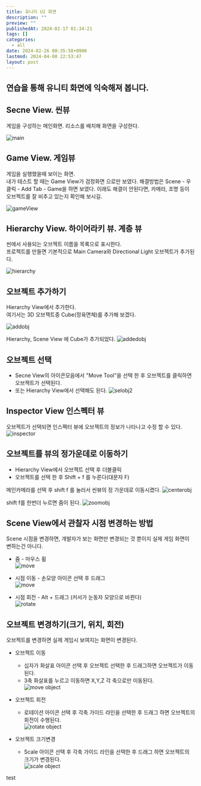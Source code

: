 ```yaml
---
title: 유니티 UI 화면
description: ""
preview: ""
publishedAt: 2024-02-17 01:34:21
tags: []
categories:
  - all
date: 2024-02-26 00:35:58+0900
lastmod: 2024-04-08 22:53:47
layout: post
---
```


## 연습을 통해 유니티 화면에 익숙해져 봅니다.


## Secne View. 씬뷰
게임을 구성하는 메인화면. 리소스를 배치해 화면을 구성한다.  

![main](/assets/main.png)  

## Game View.  게임뷰
게임을 실행했을때 보이는 화면.  
내가 테스트 할 때는 Game View가 검정화면 으로만 보였다. 
해결방법은 Scene - 우클릭 - Add Tab - Game을 하면 보였다.
이래도 해결이 안된다면, 카메라, 조명 등이 오브젝트를 잘 비추고 있는지 확인해 보시길.

![gameView](/assets/gameView.png)

## Hierarchy View. 하이어라키 뷰. 계층 뷰
씬에서 사용되는 오브젝트 이름을 목록으로 표시한다.  
프로젝트를 만들면 기본적으로 Main Camera와 Directional Light 오브젝트가 추가된다.

![hierarchy](/assets/hierarchy.png)

## 오브젝트 추가하기
Hierarchy View에서 추가한다.  
여기서는 3D 오브젝트중 Cube(정육면체)를 추가해 보겠다.

![addobj](/assets/addobj.png)

Hierarchy, Scene View 에 Cube가 추가되었다.
![addedobj](/assets/addedobj.png)

## 오브젝트 선택
* Secne View의 아이콘모음에서 "Move Tool"을 선택 한 후 오브젝트를 클릭하면 오브젝트가 선택된다.
* 또는 Hierarchy View에서 선택해도 된다.
![selobj2](/assets/selobj2.png)

## Inspector View 인스펙터 뷰
오브젝트가 선택되면 인스펙터 뷰에 오브젝트의 정보가 나타나고 수정 할 수 있다.
![inspector](/assets/inspector.png)

## 오브젝트를 뷰의 정가운데로 이동하기
 * Hierarchy View에서 오브젝트 선택 후 더블클릭
 * 오브젝트를 선택 한 후 Shift + f 를 누른다(대문자 F)

메인카메라를 선택 후 shift f 를 눌러서 씬뷰의 정 가운데로 이동시켰다.
![centerobj](/assets/centerobj.png)

shift f를 한번더 누르면 줌이 된다.
![zoomobj](/assets/zoomobj.png)


## Scene View에서 관찰자 시점 변경하는 방법
Scene 시점을 변경하면, 개발자가 보는 화면만 변경되는 것 뿐이지 실제 게임 화면이 변하는건 아니다.

* 줌 - 마우스 휠  
![move](/assets/zoom.gif)

* 시점 이동 - 손모양 아이콘 선택 후 드래그  
![move](/assets/move.gif)

* 시점 회전 - Alt + 드래그 (커서가 눈동자 모양으로 바뀐다)  
![rotate](/assets/rotate.gif)  

## 오브젝트 변경하기(크기, 위치, 회전)
오브젝트를 변경하면 실제 게임시 보여지는 화면이 변경된다.

* 오브젝트 이동   
  * 십자가 화살표 아이콘 선택 후 오브젝트 선택한 후 드래그하면 오브젝트가 이동된다.
  * 3축 화살표를 누르고 이동하면 X,Y,Z 각 축으로만 이동된다.  
![move object](/assets/move_obj.gif)  

* 오브젝트 회전   
  * 로테이션 아이콘 선택 후 각축 가이드 라인을 선택한 후 드래그 하면 오브젝트의 회전이 수행된다.  
![rotate object](/assets/rotate_obj.gif)  
  

* 오브젝트 크기변경   
  * Scale 아이콘 선택 후 각축 가이드 라인을 선택한 후 드래그 하면 오브젝트의 크기가 변경된다.  
![scale object](/assets/scale_obj.gif)  

test